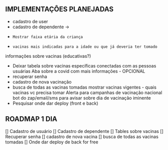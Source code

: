 ## IMPLEMENTAÇÔES PLANEJADAS

- cadastro de user 
- cadastro de dependente -> 
-     Mostrar faixa etária da criança 
-     vacinas mais indicadas para a idade ou que já deveria ter tomado 
informações sobre vacinas (educativas?)
- Deixar tabela sobre vacinas específicas conectadas com as pessoas usuárias 
Aba sobre a covid com mais informações - OPCIONAL 
- recuperar senha 
- cadastro de nova vacinação 
- busca de todas as vacinas tomadas 
mostrar vacinas vigentes - quais vacinas vc precisa tomar 
Alerta para campanhas de vacinação nacional 
bot do zap/email/sms para avisar sobre dia de vacinação iminente
- Pesquisar onde dar deploy (front e back)



## ROADMAP 1 DIA 
[] Cadastro de usuário 
[] Cadastro de dependente 
[] Tables sobre vacinas 
[] Recuperar senha 
[] cadastro de nova vacina 
[] busca de todas as vacinas tomadas 
[] Onde dar deploy de back for free 